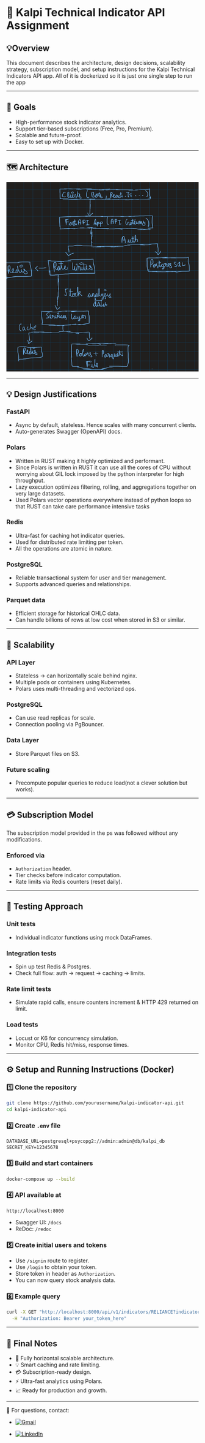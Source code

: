 # 📄 Kalpi Technical Indicator API Assignment

## 💡Overview

This document describes the architecture, design decisions, scalability strategy, subscription model, and setup instructions for the Kalpi Technical Indicators API app. All of it is dockerized so it is just one single step to run the app

---

## 🎯 Goals

* High-performance stock indicator analytics.
* Support tier-based subscriptions (Free, Pro, Premium).
* Scalable and future-proof.
* Easy to set up with Docker.

---

## 🗺️ Architecture

![Architecture of the Application](./images/architecture.png)

---

## 💡 Design Justifications

### FastAPI

* Async by default, stateless. Hence scales with many concurrent clients.
* Auto-generates Swagger (OpenAPI) docs.

### Polars

* Written in RUST making it highly optimized and performant.
* Since Polars is written in RUST it can use all the cores of CPU without worrying about GIL lock imposed by the python interpreter for high throughput.
* Lazy execution optimizes filtering, rolling, and aggregations together on very large datasets.
* Used Polars vector operations everywhere instead of python loops so that RUST can take care performance intensive tasks

### Redis

* Ultra-fast for caching hot indicator queries.
* Used for distributed rate limiting per token.
* All the operations are atomic in nature.

### PostgreSQL

* Reliable transactional system for user and tier management.
* Supports advanced queries and relationships.

### Parquet data

* Efficient storage for historical OHLC data.
* Can handle billions of rows at low cost when stored in S3 or similar.

---

## 🚀 Scalability

### API Layer

* Stateless → can horizontally scale behind nginx.
* Multiple pods or containers using Kubernetes.
* Polars uses multi-threading and vectorized ops.

### PostgreSQL

* Can use read replicas for scale.
* Connection pooling via PgBouncer.

### Data Layer

* Store Parquet files on S3.

### Future scaling

* Precompute popular queries to reduce load(not a clever solution but works).

---

## 💳 Subscription Model

The subscription model provided in the ps was followed without any modifications.

### Enforced via

* `Authorization` header.
* Tier checks before indicator computation.
* Rate limits via Redis counters (reset daily).

---

## 🧪 Testing Approach

### Unit tests

* Individual indicator functions using mock DataFrames.

### Integration tests

* Spin up test Redis & Postgres.
* Check full flow: auth → request → caching → limits.

### Rate limit tests

* Simulate rapid calls, ensure counters increment & HTTP 429 returned on limit.

### Load tests

* Locust or K6 for concurrency simulation.
* Monitor CPU, Redis hit/miss, response times.

---

## ⚙️ Setup and Running Instructions (Docker)

### 1️⃣ Clone the repository

```bash
git clone https://github.com/yourusername/kalpi-indicator-api.git
cd kalpi-indicator-api
```

### 2️⃣ Create `.env` file

```env
DATABASE_URL=postgresql+psycopg2://admin:admin@db/kalpi_db
SECRET_KEY=12345678
```

### 3️⃣ Build and start containers

```bash
docker-compose up --build
```

### 4️⃣ API available at

```
http://localhost:8000
```

* Swagger UI: `/docs`
* ReDoc: `/redoc`

### 5️⃣ Create initial users and tokens

* Use `/signin` route to register.
* Use `/login` to obtain your token.
* Store token in header as `Authorization`.
* You can now query stock analysis data.

### 6️⃣ Example query

```bash
curl -X GET "http://localhost:8000/api/v1/indicators/RELIANCE?indicator_name=sma&start_date=2024-01-01&end_date=2024-04-01&window=20" \
  -H "Authorization: Bearer your_token_here"
```

---

## 💬 Final Notes

* 🎯 Fully horizontal scalable architecture.
* 💡 Smart caching and rate limiting.
* 💳 Subscription-ready design.
* ⚡ Ultra-fast analytics using Polars.
* 📈 Ready for production and growth.

---

🚀 For questions, contact:
* <a href="mailto:gurupranav08@gmail.com">
  <img src="https://img.shields.io/badge/Gmail-D14836?style=for-the-badge&logo=gmail&logoColor=white" alt="Gmail"/>
</a>

* <a href="https://www.linkedin.com/in/your-profile-id/" target="_blank">
  <img src="https://img.shields.io/badge/LinkedIn-0077B5?style=for-the-badge&logo=linkedin&logoColor=white" alt="LinkedIn"/>
</a>

